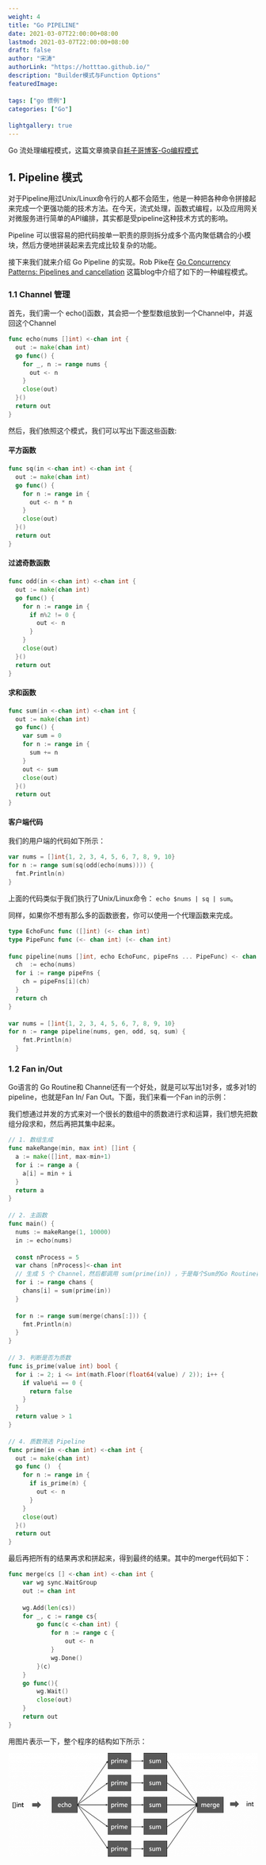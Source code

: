 ```yaml
---
weight: 4
title: "Go PIPELINE"
date: 2021-03-07T22:00:00+08:00
lastmod: 2021-03-07T22:00:00+08:00
draft: false
author: "宋涛"
authorLink: "https://hotttao.github.io/"
description: "Builder模式与Function Options"
featuredImage: 

tags: ["go 惯例"]
categories: ["Go"]

lightgallery: true
---
```

Go 流处理编程模式，这篇文章摘录自[耗子哥博客-Go编程模式](https://coolshell.cn/articles/21228.html)

<!-- more -->


## 1. Pipeline 模式
对于Pipeline用过Unix/Linux命令行的人都不会陌生，他是一种把各种命令拼接起来完成一个更强功能的技术方法。在今天，流式处理，函数式编程，以及应用网关对微服务进行简单的API编排，其实都是受pipeline这种技术方式的影响。

Pipeline 可以很容易的把代码按单一职责的原则拆分成多个高内聚低耦合的小模块，然后方便地拼装起来去完成比较复杂的功能。

接下来我们就来介绍 Go Pipeline 的实现。Rob Pike在 [Go Concurrency Patterns: Pipelines and cancellation](https://blog.golang.org/pipelines) 这篇blog中介绍了如下的一种编程模式。

### 1.1 Channel 管理
首先，我们需一个 echo()函数，其会把一个整型数组放到一个Channel中，并返回这个Channel

```go
func echo(nums []int) <-chan int {
  out := make(chan int)
  go func() {
    for _, n := range nums {
      out <- n
    }
    close(out)
  }()
  return out
}
```

然后，我们依照这个模式，我们可以写出下面这些函数:

#### 平方函数

```go
func sq(in <-chan int) <-chan int {
  out := make(chan int)
  go func() {
    for n := range in {
      out <- n * n
    }
    close(out)
  }()
  return out
}
```

#### 过滤奇数函数

```go
func odd(in <-chan int) <-chan int {
  out := make(chan int)
  go func() {
    for n := range in {
      if n%2 != 0 {
        out <- n
      }
    }
    close(out)
  }()
  return out
}
```

#### 求和函数

```go
func sum(in <-chan int) <-chan int {
  out := make(chan int)
  go func() {
    var sum = 0
    for n := range in {
      sum += n
    }
    out <- sum
    close(out)
  }()
  return out
}
```

#### 客户端代码
我们的用户端的代码如下所示：

```go
var nums = []int{1, 2, 3, 4, 5, 6, 7, 8, 9, 10}
for n := range sum(sq(odd(echo(nums)))) {
  fmt.Println(n)
}
```

上面的代码类似于我们执行了Unix/Linux命令： `echo $nums | sq | sum`。

同样，如果你不想有那么多的函数嵌套，你可以使用一个代理函数来完成。

```go
type EchoFunc func ([]int) (<- chan int) 
type PipeFunc func (<- chan int) (<- chan int) 

func pipeline(nums []int, echo EchoFunc, pipeFns ... PipeFunc) <- chan int {
  ch  := echo(nums)
  for i := range pipeFns {
    ch = pipeFns[i](ch)
  }
  return ch
}

var nums = []int{1, 2, 3, 4, 5, 6, 7, 8, 9, 10}    
for n := range pipeline(nums, gen, odd, sq, sum) {
    fmt.Println(n)
  }
```

### 1.2 Fan in/Out
Go语言的 Go Routine和 Channel还有一个好处，就是可以写出1对多，或多对1的pipeline，也就是Fan In/ Fan Out。下面，我们来看一个Fan in的示例：

我们想通过并发的方式来对一个很长的数组中的质数进行求和运算，我们想先把数组分段求和，然后再把其集中起来。

```go
// 1. 数组生成
func makeRange(min, max int) []int {
  a := make([]int, max-min+1)
  for i := range a {
    a[i] = min + i
  }
  return a
}

// 2. 主函数
func main() {
  nums := makeRange(1, 10000)
  in := echo(nums)

  const nProcess = 5
  var chans [nProcess]<-chan int
  // 生成 5 个 Channel，然后都调用 sum(prime(in)) ，于是每个Sum的Go Routine都会开始计算和
  for i := range chans {
    chans[i] = sum(prime(in))
  }

  for n := range sum(merge(chans[:])) {
    fmt.Println(n)
  }
}

// 3. 判断是否为质数
func is_prime(value int) bool {
  for i := 2; i <= int(math.Floor(float64(value) / 2)); i++ {
    if value%i == 0 {
      return false
    }
  }
  return value > 1
}

// 4. 质数筛选 Pipeline
func prime(in <-chan int) <-chan int {
  out := make(chan int)
  go func ()  {
    for n := range in {
      if is_prime(n) {
        out <- n
      }
    }
    close(out)
  }()
  return out
}
```

最后再把所有的结果再求和拼起来，得到最终的结果。其中的merge代码如下：

```go
func merge(cs [] <-chan int) <-chan int {
    var wg sync.WaitGroup
    out := chan int

    wg.Add(len(cs))
    for _, c := range cs{
        go func(c <-chan int) {
            for n := range c {
                out <- n
            }
            wg.Done()
        }(c)
    }
    go func(){
        wg.Wait()
        close(out)
    }
    return out
}
```

用图片表示一下，整个程序的结构如下所示：

![linkedlist](/images/go/go_design/pipeline.png)
